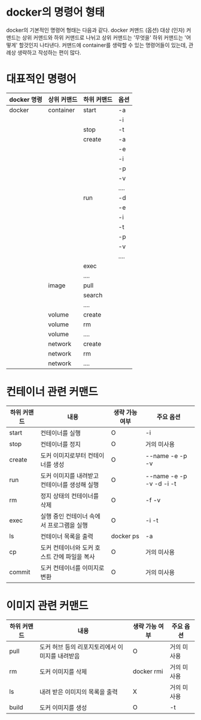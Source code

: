 # docker의 명령어 형태
docker의 기본적인 명령어 형태는 다음과 같다.
docker 커맨드 (옵션) 대상 (인자)
커맨드는 상위 커맨드와 하위 커맨드로 나뉘고 상위 커맨드는 '무엇을' 하위 커맨드는 '어떻게' 할것인지 나타낸다.
커맨드에 container를 생략할 수 있는 명령어들이 있는데, 관례상 생략하고 작성하는 편이 많다.

# 대표적인 명령어
|docker 명령 | 상위 커맨드 | 하위 커맨드 | 옵션|
|---|---|---|---|
|docker|container|start|-a|
| | | |-i|
| | | stop| -t|
| | | create|-a|
| | | | -e|
| | | | -i|
| | | | -p|
| | | | -v|
| | | | ....|
| | | run| -d|
| | | | -e|
| | | | -i|
| | | | -t|
| | | | -p|
| | | | -v|
| | | | ....|
| | | exec| |
| | | ....| |
| |image|pull||
| | |search||
| | |....||
| |volume|create||
| |volume|rm||
| |volume|....||
| |network|create||
| |network|rm||
| |network|....||

# 컨테이너 관련 커맨드
|하위 커맨드|내용|생략 가능 여부|주요 옵션|
|---|---|---|---|
|start|컨테이너를 실행|O|-i|
|stop|컨테이너를 정지|O|거의 미사용|
|create|도커 이미지로부터 컨테이너를 생성|O|--name -e -p -v|
|run|도커 이미지를 내려받고 컨테이너를 생성해 실행|O|--name -e -p -v -d -i -t|
|rm|정지 상태의 컨테이너를 삭제|O|-f -v|
|exec|실행 중인 컨테이너 속에서 프로그램을 실행|O|-i -t|
|ls|컨테이너 목록을 출력|docker ps|-a|
|cp|도커 컨테이너와 도커 호스트 간에 파일을 복사|O|거의 미사용|
|commit|도커 컨테이너를 이미지로 변환|O|거의 미사용|

# 이미지 관련 커맨드
|하위 커맨드|내용|생략 가능 여부|주요 옵션|
|---|---|---|---|
|pull|도커 허브 등의 리포지토리에서 이미지를 내려받음|O|거의 미사용|
|rm|도커 이미지를 삭제|docker rmi|거의 미사용|
|ls|내려 받은 이미지의 목록을 출력|X|거의 미사용|
|build|도커 이미지를 생성|O|-t|




